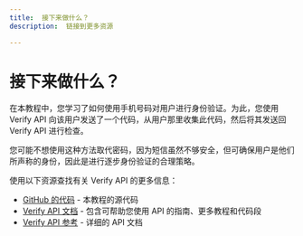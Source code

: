 ```yaml
---
title:  接下来做什么？
description:  链接到更多资源

---
```


接下来做什么？
=======

在本教程中，您学习了如何使用手机号码对用户进行身份验证。为此，您使用 Verify API 向该用户发送了一个代码，从用户那里收集此代码，然后将其发送回 Verify API 进行检查。

您可能不想使用这种方法取代密码，因为短信虽然不够安全，但可确保用户是他们所声称的身份，因此是进行逐步身份验证的合理策略。

使用以下资源查找有关 Verify API 的更多信息：

* [GitHub 的代码](https://github.com/nexmo-community/node-stepup-auth) - 本教程的源代码
* [Verify API 文档](/verify) - 包含可帮助您使用 API 的指南、更多教程和代码段
* [Verify API 参考](/api/verify) - 详细的 API 文档

